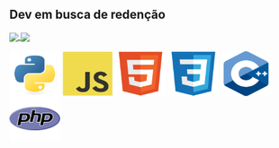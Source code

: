 ## Dev em busca de redenção

<a href="https://github.com/anuraghazra/github-readme-stats">
  <img height=200 align="center" src="https://github-readme-stats.vercel.app/api?username=HugoSants&show_icons=true&bg_color=00000000" />
</a>
<a href="https://github.com/anuraghazra/convoychat">
  <img height=200 align="center" src="https://github-readme-stats.vercel.app/api/top-langs/?username=HugoSants&hide_progress=true&bg_color=00000000" />
</a>
<div style="display: inline_block"><br>
  <img align="center" alt="Hugo-Python" height="80" width="90" src="https://raw.githubusercontent.com/devicons/devicon/master/icons/python/python-original.svg">
  <img align="center" alt="Hugo-Javascript" height="80" width="90" src="https://raw.githubusercontent.com/devicons/devicon/master/icons/javascript/javascript-original.svg">
  <img align="center" alt="Hugo-HTML" height="80" width="90" src="https://raw.githubusercontent.com/devicons/devicon/master/icons/html5/html5-original.svg">
  <img align="center" alt="Hugo-CSS" height="80" width="90" src="https://raw.githubusercontent.com/devicons/devicon/master/icons/css3/css3-original.svg">
  <img align="center" alt="Hugo-Cplusplus" height="80" width="90" src="https://raw.githubusercontent.com/devicons/devicon/master/icons/cplusplus/cplusplus-original.svg">
   <img align="center" alt="Hugo-Php" height="80" width="90" src="https://raw.githubusercontent.com/devicons/devicon/master/icons/php/php-original.svg">
</div>
  
  ##
